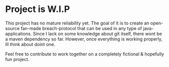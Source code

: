 # Project is W.I.P
This project has no mature reliability yet. The goal of it is to create an open-source fan-made breach-protocol that can
be used in any type of java-applications. Since I lack on some knowledge about git itself, there wont be a maven dependency so far.
However, once everything is working properly, Ill think about doint one.

Feel free to contribute to work together on a completely fictional & hopefully fun project.


